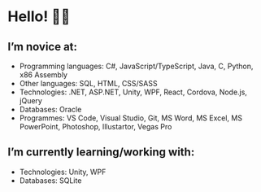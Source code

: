 # Hello! 👋🏻
## I’m novice at:
  - Programming languages: C#, JavaScript/TypeScript, Java, C, Python, x86 Assembly 
  - Other languages: SQL, HTML, CSS/SASS
  - Technologies: .NET, ASP.NET, Unity, WPF, React, Cordova, Node.js, jQuery
  - Databases: Oracle
  - Programmes: VS Code, Visual Studio, Git, MS Word, MS Excel, MS PowerPoint, Photoshop, Illustartor, Vegas Pro

## I’m currently learning/working with:
  - Technologies: Unity, WPF
  - Databases: SQLite
